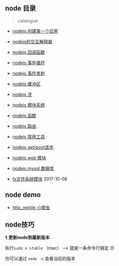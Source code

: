 ## node 目录

> catalogue

- [nodejs 创建第一个应用](./lessions/first-application.md)

- [nodejs的交互解释器](./lessions/node-pepl.md)

- [nodejs 回调函数](./lessions/transfer-back.md)

- [nodejs 事件循环](./lessions/event-loop.md)

- [nodejs 事件发射](./lessions/event-emitter.md)

- [nodejs 缓冲区](./lessions/buffer.md)

- [nodejs 流](./lessions/stream.md)

- [nodejs 模块系统](./lessions/module-system.md)

- [nodejs 函数](./lessions/function.md)

- [nodejs 路由](./lessions/route.md)

- [nodejs 常用工具](./lessions/util.md)

- [nodejs get/post请求](./lessions/get_post_request.md)

- [nodejs web 模块](./lessions/web-module.md)

- [nodejs mysql 数据库](./lessions/node-mysql.md)

- [fs文件系统模块](./lessions/file_system.md) 2017-10-08


##  node demo

- [http_reptile 小爬虫](./http_reptile/)


## node技巧

**1.更新node到最新版本**

执行`sudo n stable` （mac） --> 就是一条命令行搞定 :blush:

你可以通过 `node -v` 查看当前的版本










